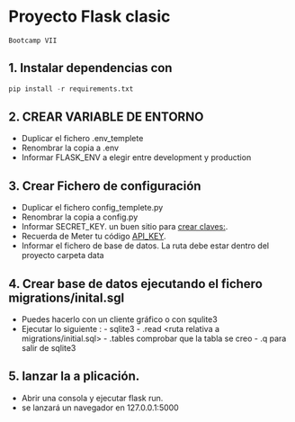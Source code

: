 # Proyecto Flask clasic
```
Bootcamp VII
```
## 1. Instalar dependencias con
```python
pip install -r requirements.txt
```
## 2. CREAR VARIABLE DE ENTORNO

  - Duplicar el fichero .env_templete
  - Renombrar la copia a .env
  - Informar FLASK_ENV a elegir entre development y production
 
## 3. Crear Fichero de configuración
  
  - Duplicar el fichero config_templete.py
  - Renombrar la copia a config.py
  - Informar SECRET_KEY. un buen sitio para [crear claves:](https://randomkeygen.com/).
  - Recuerda de Meter tu código [API_KEY](https://pro.coinmarketcap.com).
  - Informar el fichero de base de datos. La ruta debe estar dentro del proyecto carpeta data
 
## 4. Crear base de datos ejecutando el fichero migrations/inital.sgl
   
   - Puedes hacerlo con un cliente gráfico o con squlite3
   - Ejecutar lo siguiente : 
    - sqlite3 <ruta al fichero es la carpeta data>
    - .read <ruta relativa a migrations/initial.sql>
    - .tables comprobar que la tabla se creo
    - .q para salir de sqlite3
  
## 5. lanzar la a plicación.
 
   - Abrir una consola y ejecutar flask run.
   - se lanzará un navegador en 127.0.0.1:5000
 